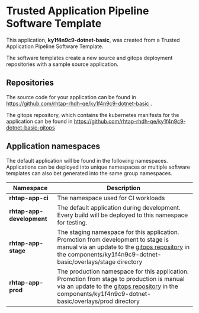 # Trusted Application Pipeline Software Template

This application, **ky1f4n9c9-dotnet-basic**, was created from a Trusted Application Pipeline Software Template.

The software templates create a new source and gitops deployment repositories with a sample source application. 

## Repositories

The source code for your application can be found in [https://github.com/rhtap-rhdh-qe/ky1f4n9c9-dotnet-basic ](https://github.com/rhtap-rhdh-qe/ky1f4n9c9-dotnet-basic ).
 
The gitops repository, which contains the kubernetes manifests for the application can be found in 
[https://github.com/rhtap-rhdh-qe/ky1f4n9c9-dotnet-basic-gitops ](https://github.com/rhtap-rhdh-qe/ky1f4n9c9-dotnet-basic-gitops ) 

## Application namespaces 

The default application will be found in the following namespaces. Applications can be deployed into unique namespaces or multiple software templates can also bet generated into the same group namespaces.  

|  Namespace   |  Description   |  
| -------- | -------- |
| **rhtap-app-ci** | The namespace used for CI workloads |
| **rhtap-app-development** | The default application during development. Every build will be deployed to this namespace for testing. |
| **rhtap-app-stage** | The staging namespace for this application. Promotion from development to stage is manual via an update to the [gitops repository](https://github.com/rhtap-rhdh-qe/ky1f4n9c9-dotnet-basic-gitops ) in the components/ky1f4n9c9-dotnet-basic/overlays/stage directory |
| **rhtap-app-prod** | The production namespace for this application. Promotion from stage to production is manual via an update to the [gitops repository](https://github.com/rhtap-rhdh-qe/ky1f4n9c9-dotnet-basic-gitops ) in the components/ky1f4n9c9-dotnet-basic/overlays/prod directory |